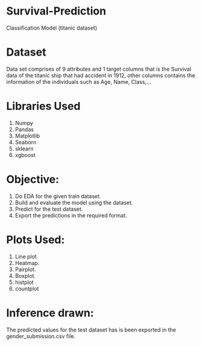 # Survival-Prediction
Classification Model (titanic dataset)

# Dataset
Data set comprises of 9 attributes and 1 target columns that is the Survival data of the titanic ship that had accident in 1912, other columns contains the information of the individuals such as Age, Name, Class,...

# Libraries Used
1. Numpy
2. Pandas
3. Matplotlib
4. Seaborn
5. sklearn
6. xgboost

# Objective:
1. Do EDA for the given train dataset.
2. Build and evaluate the model using the dataset.
3. Predict for the test dataset.
4. Export the predictions in the required format.

# Plots Used:
1. Line plot
2. Heatmap.
3. Pairplot.
4. Boxplot.
5. histplot
6. countplot

# Inference drawn:
The predicted values for the test dataset has is been exported in the gender_submission.csv file.
